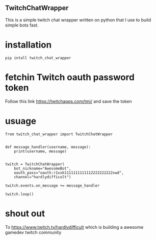 TwitchChatWrapper
-----------------

This is a simple twitch chat wrapper written on python that I use to build simple bots fast.


# installation

```
pip intall twitch_chat_wrapper
```

# fetchin Twitch oauth password token

Follow this link https://twitchapps.com/tmi/ and save the token

# usuage

```
from twitch_chat_wrapper import TwitchChatWrapper


def message_handler(username, message):
    print(username, message)


twitch = TwitchChatWrapper(
    bot_nickname="AwesomeBot", 
    oauth_pass="oauth:r1xxk1111111111112222222222xwd", 
    channel="hardlydifficult") 

twitch.events.on_message += message_handler

twitch.loop()
```

# shout out

To https://www.twitch.tv/hardlydifficult which is building a awesome gamedev twitch community
